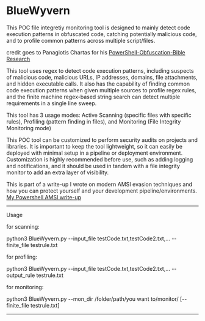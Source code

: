 # BlueWyvern

This POC file integretiy monitoring tool is designed to mainly detect code execution patterns in obfuscated code, catching potentially malicious code, and to profile common patterns across multiple script/files. 

credit goes to Panagiotis Chartas for his [PowerShell-Obfuscation-Bible Research](https://github.com/t3l3machus/PowerShell-Obfuscation-Bible)

This tool uses regex to detect code execution patterns, including suspects of malicious code, malicious URLs, IP addresses, domains, file attachments, and hidden executable calls. It also has the capability of finding common code execution patterns when given multiple sources to profile regex rules, and the finite machine regex-based string search can detect multiple requirements in a single line sweep.

This tool has 3 usage modes: Active Scanning (specific files with specific rules), Profiling (pattern finding in files), and Monitoring (File Integrity Monitoring mode)

This POC tool can be customized to perform security audits on projects and libraries. It is important to keep the tool lightweight, so it can easily be deployed with minimal setup in a pipeline or deployment environment. Customization is highly recommended before use, such as adding logging and notifications, and it should be used in tandem with a file integrity monitor to add an extra layer of visibility. 

This is part of a write-up I wrote on modern AMSI evasion techniques and how you can protect yourself and your development pipeline/environments. [My Powershell AMSI write-up](https://keepcrispy.github.io/AMSIProj)

----------------------------------------------------------------------------

Usage 

for scanning:

python3 BlueWyvern.py --input_file testCode.txt,testCode2.txt,... --finite_file testrule.txt

for profiling:

python3 BlueWyvern.py --input_file testCode.txt,testCode2.txt,... --output_rule testrule.txt

for monitoring:

python3 BlueWyvern.py --mon_dir /folder/path/you want to/monitor/ [--finite_file testrule.txt]

----------------------------------------------------------------------------

